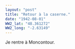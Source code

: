 ```yaml
---
layout: "post"
title: "Retour à la caserne."
date: "1942-08-01"
WW2_lat: "48.361272"
WW2_long: "-2.63149"
---
```


Je rentre à Moncontour.


<div class="histoire"></div>

<div class="commentaire"></div>